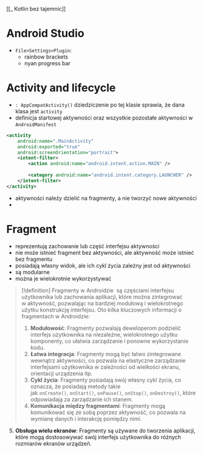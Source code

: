 [[_ Kotlin bez tajemnic]]

# Android Studio 
- `File>Settings>Plugin`:
	- rainbow brackets
	- nyan progress bar


# Activity and lifecycle

- `: AppCompatActivity()` dziedziczenie po tej klasie sprawia, że dana klasa jest `activity`
- definicja startowej aktywności  oraz wszystkie pozostałe aktywności w `AndroidManifest`

```xml
<activity  
    android:name=".MainActivity"  
    android:exported="true"  
    android:screenOrientation="portrait">  
    <intent-filter>  
        <action android:name="android.intent.action.MAIN" />  
  
        <category android:name="android.intent.category.LAUNCHER" />  
    </intent-filter>  
</activity>
```

- aktywności należy dzielić na fragmenty, a nie tworzyć nowe aktywności
- 


# Fragment
- reprezentują zachowanie lub część interfejsu aktywności 
- nie może istnieć fragment bez aktywności, ale aktywność może istnieć bez fragmentu
- posiadają własny widok, ale ich cykl życia zależny jest od aktywności
- są modularne
- można je wielokrotnie wykorzystywać

>[!definition] Fragmenty w Androidzie
> są częściami interfejsu użytkownika lub zachowania aplikacji, które można zintegrować w aktywność, pozwalając na bardziej modułową i wielokrotnego użytku konstrukcję interfejsu.
> Oto kilka kluczowych informacji o fragmentach w Androidzie:
>	1. **Modułowość**: Fragmenty pozwalają deweloperom podzielić interfejs użytkownika na niezależne, wielokrotnego użytku komponenty, co ułatwia zarządzanie i ponowne wykorzystanie kodu.
>	2. **Łatwa integracja**: Fragmenty mogą być łatwo zintegrowane wewnątrz aktywności, co pozwala na elastyczne zarządzanie interfejsami użytkownika w zależności od wielkości ekranu, orientacji urządzenia itp.
>	3. **Cykl życia**: Fragmenty posiadają swój własny cykl życia, co oznacza, że posiadają metody takie jak `onCreate()`, `onStart()`, `onPause()`, `onStop()`, `onDestroy()`, które odpowiadają za zarządzanie ich stanem.
>	4. **Komunikacja między fragmentami**: Fragmenty mogą komunikować się ze sobą poprzez aktywność, co pozwala na wymianę danych i interakcję pomiędzy nimi.
    
5. **Obsługa wielu ekranów**: Fragmenty są używane do tworzenia aplikacji, które mogą dostosowywać swój interfejs użytkownika do różnych rozmiarów ekranów urządzeń.

